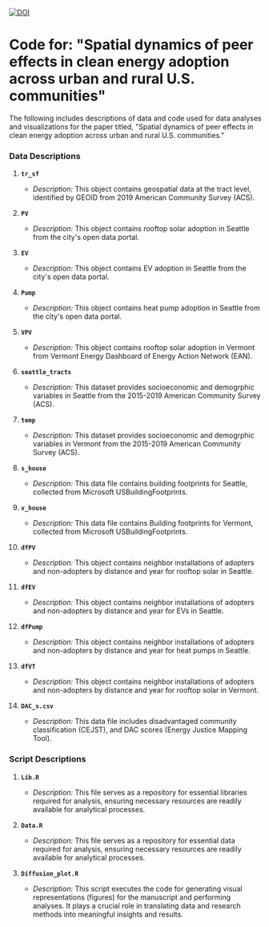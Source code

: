 [![DOI](https://zenodo.org/badge/841255336.svg)](https://zenodo.org/doi/10.5281/zenodo.13312456)
# Code for: "Spatial dynamics of peer effects in clean energy adoption across urban and rural U.S. communities"

The following includes descriptions of data and code used for data analyses and visualizations for the paper titled, "Spatial dynamics of peer effects in clean energy adoption across urban and rural U.S. communities."



### Data Descriptions

1. **`tr_sf`**
   - *Description:* This object contains geospatial data at the tract level, identified by GEOID from 2019 American Community Survey (ACS).

2. **`PV`**
   - *Description:* This object contains rooftop solar adoption in Seattle from the city's open data portal. 

2. **`EV`**
   - *Description:* This object contains EV adoption in Seattle from the city's open data portal. 

2. **`Pump`**
   - *Description:* This object contains heat pump adoption in Seattle from the city's open data portal. 

2. **`VPV`**
   - *Description:* This object contains rooftop solar adoption in Vermont from Vermont Energy Dashboard of Energy Action Network (EAN). 

3. **`seattle_tracts`**
   - *Description:* This dataset provides socioeconomic and demogrphic variables in Seattle from the 2015-2019 American Community Survey (ACS). 

3. **`temp`**
   - *Description:* This dataset provides socioeconomic and demogrphic variables in Vermont from the 2015-2019 American Community Survey (ACS). 

4. **`s_house`**
   - *Description:* This data file contains building footprints for Seattle, collected from Microsoft USBuildingFootprints. 

4. **`v_house`**
   - *Description:* This data file contains Building footprints for Vermont, collected from Microsoft USBuildingFootprints. 

2. **`dfPV`**
   - *Description:* This object contains neighbor installations of adopters and non-adopters by distance and year for rooftop solar in Seattle.

2. **`dfEV`**
   - *Description:* This object contains neighbor installations of adopters and non-adopters by distance and year for EVs in Seattle.

2. **`dfPump`**
   - *Description:* This object contains neighbor installations of adopters and non-adopters by distance and year for heat pumps in Seattle.

2. **`dfVT`**
   - *Description:* This object contains neighbor installations of adopters and non-adopters by distance and year for rooftop solar in Vermont.

12. **`DAC_s.csv`**
      - *Description:* This data file includes disadvantaged community classification (CEJST), and DAC scores (Energy Justice Mapping Tool).

### Script Descriptions

1. **`Lib.R`**
   - *Description:* This file serves as a repository for essential libraries required for analysis, ensuring necessary resources are readily available for analytical processes.

2. **`Data.R`**
   - *Description:* This file serves as a repository for essential data required for analysis, ensuring necessary resources are readily available for analytical processes.

2. **`Diffusion_plot.R`**
   - *Description:* This script executes the code for generating visual representations (figures) for the manuscript and performing analyses. It plays a crucial role in translating data and research methods into meaningful insights and results.

